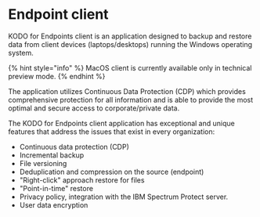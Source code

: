 # Endpoint client

KODO for Endpoints client is an application designed to backup and restore data from client devices \(laptops/desktops\) running the Windows operating system.

{% hint style="info" %}
MacOS client is currently available only in technical preview mode.
{% endhint %}

The application utilizes Continuous Data Protection \(CDP\) which provides comprehensive protection for all information and is able to provide the most optimal and secure access to corporate/private data.

The KODO for Endpoints client application has exceptional and unique features that address the issues that exist in every organization:

* Continuous data protection \(CDP\) 
* Incremental backup
* File versioning 
* Deduplication and compression on the source \(endpoint\)
* "Right-click" approach restore for files
* "Point-in-time" restore
* Privacy policy, integration with the IBM Spectrum Protect server.
* User data encryption 



